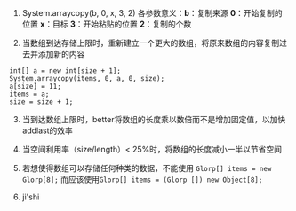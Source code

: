 1. System.arraycopy(b, 0, x, 3, 2)
	各参数意义：**b**：复制来源	**0**：开始复制的位置	**x**：目标	**3**：开始粘贴的位置		**2**：复制的个数

2. 当数组到达存储上限时，重新建立一个更大的数组，将原来数组的内容复制过去并添加新的内容
```
int[] a = new int[size + 1];
System.arraycopy(items, 0, a, 0, size);
a[size] = 11;
items = a;
size = size + 1;
```
3. 当到达数组上限时，better将数组的长度乘以数倍而不是增加固定值，以加快addlast的效率

4. 当空间利用率（size/length）< 25%时，将数组的长度减小一半以节省空间

5. 若想使得数组可以存储任何种类的数据，不能使用
		`Glorp[] items = new Glorp[8];`
	而应该使用`
Glorp[] items = (Glorp []) new Object[8];
`

6. ji'shi

<!--stackedit_data:
eyJoaXN0b3J5IjpbMzg2ODI3MTE0LC03ODQ4ODA1MjAsLTE5Nj
IyMTUzMDIsLTY4MDM1NTIxMF19
-->